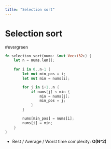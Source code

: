 ```yaml
---
title: "Selection sort"
---
```


# Selection sort
#evergreen

```rust
fn selection_sort(nums: &mut Vec<i32>) {
    let n = nums.len();
    
    for i in 0..n-1 {
        let mut min_pos = i;
        let mut min = nums[i];

        for j in i+1..n {
            if nums[j] < min {
                min = nums[j];
                min_pos = j;
            }
        }

        nums[min_pos] = nums[i];
        nums[i] = min;
    }
}
```

- Best / Average / Worst time complexity: **O(N^2)**